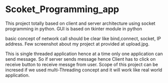 # Scoket_Programming_app

This project totally based on client and server architecture using socket programming in python. 
GUI is based on tkinter module in python

basic concept of network call should be clear like bind,connect, socket, IP address.
Few screenshot about my project at provided at upload.jpg.

This is single threaded application hence at a time only one application can send message. So if server sends message hence Client has to click on receive button to receive messge from user.
Scope of this project can be incresed if we used multi-Threading concept and it will work like real world application.
